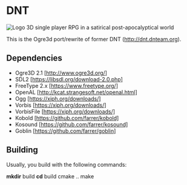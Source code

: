 # DNT
![Logo](http://dnt.dnteam.org/img/dnt_logo.png)
3D single player RPG in a satirical post-apocalyptical world

This is the Ogre3d port/rewrite of former DNT (http://dnt.dnteam.org).

## Dependencies

 * Ogre3D 2.1 [http://www.ogre3d.org/]
 * SDL2 [https://libsdl.org/download-2.0.php]
 * FreeType 2.x [https://www.freetype.org/]
 * OpenAL [http://kcat.strangesoft.net/openal.html]
 * Ogg [https://xiph.org/downloads/]
 * Vorbis [https://xiph.org/downloads/]
 * VorbisFile [https://xiph.org/downloads/]
 * Kobold [https://github.com/farrer/kobold]
 * Kosound [https://github.com/farrer/kosound]
 * Goblin [https://github.com/farrer/goblin]

## Building

Usually, you build with the following commands:

**mkdir** build
**cd** build
cmake ..
make


